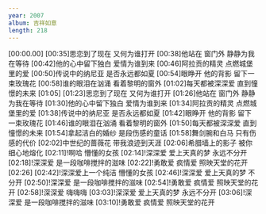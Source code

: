 ```yaml
---
year: 2007
album: 吉祥如意
length: 218
---
```

[00:00.00]
[00:35]思恋到了现在 又何为谁打开
[00:38]他站在 窗门外 静静为我在等待
[00:42]他的心中留下独白 爱情为谁到来
[00:46]阿拉贡的精灵 点燃城堡里的爱
[00:50]传说中的纳尼亚 是否永远都如夏
[00:54]眼睁开 他的背影 留下一束玫瑰花
[00:58]谁的眼泪在汹涌 看着黎明的窗外
[01:02]每天都被深深爱 直到憧憬的未来
[01:05]
[01:23]思恋到了现在 又何为谁打开
[01:26]他站在 窗门外 静静为我在等待
[01:30]他的心中留下独白 爱情为谁到来
[01:34]阿拉贡的精灵 点燃城堡里的爱
[01:38]传说中的纳尼亚 是否永远都如夏
[01:42]眼睁开 他的背影 留下一束玫瑰花
[01:46]谁的眼泪在汹涌 看着黎明的窗外
[01:50]每天都被深深爱 直到憧憬的未来
[01:54]拿起洁白的婚纱 是段伤感的童话
[01:58]舞剑腕和白马 只有伤感的代价
[02:02]中世纪的蔷薇花 带我浪迹到天涯
[02:06]希腊墙上的影子 被你细心地熔化
[02:11]!啊哈 懵懂的女孩
[02:14]!深深爱 爱上天真的梦 永远不分开
[02:18]!深深爱 是一段咖啡搅拌的滋味
[02:22]!勇敢爱 疯情爱 照映天堂的花开
[02:26]
[02:42]!深深爱上一个纯洁 懵懂的女孩
[02:46]!深深爱 爱上天真的梦 不分开
[02:50]!深深爱 是一段咖啡搅拌的滋味
[02:54]!勇敢爱 疯情爱 照映天堂的花开
[02:58]!深深爱 嗨嗨嗨
[03:03]!深深爱 爱上天真的梦 永远不分开
[03:06]!深深爱 是一段咖啡搅拌的滋味
[03:10]!勇敢爱 疯情爱 照映天堂的花开

